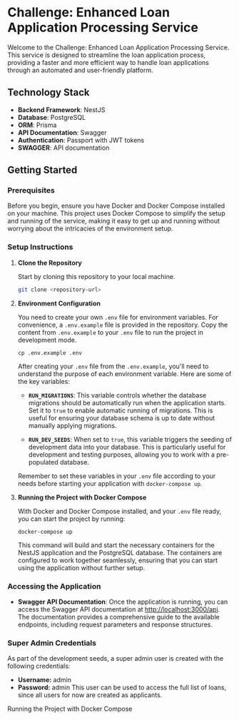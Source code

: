 # Challenge: Enhanced Loan Application Processing Service

Welcome to the Challenge: Enhanced Loan Application Processing Service. This service is designed to streamline the loan application process, providing a faster and more efficient way to handle loan applications through an automated and user-friendly platform.

## Technology Stack

- **Backend Framework**: NestJS
- **Database**: PostgreSQL
- **ORM**: Prisma
- **API Documentation**: Swagger
- **Authentication**: Passport with JWT tokens
- **SWAGGER**: API documentation

## Getting Started

### Prerequisites

Before you begin, ensure you have Docker and Docker Compose installed on your machine. This project uses Docker Compose to simplify the setup and running of the service, making it easy to get up and running without worrying about the intricacies of the environment setup.

### Setup Instructions

1. **Clone the Repository**

   Start by cloning this repository to your local machine.

   ```bash
   git clone <repository-url>
   ```

2. **Environment Configuration**

   You need to create your own `.env` file for environment variables. For convenience, a `.env.example` file is provided in the repository. Copy the content from `.env.example` to your `.env` file to run the project in development mode.

   ```
   cp .env.example .env
   ```

   After creating your `.env` file from the `.env.example`, you'll need to understand the purpose of each environment variable. Here are some of the key variables:

   - **`RUN_MIGRATIONS`**: This variable controls whether the database migrations should be automatically run when the application starts. Set it to `true` to enable automatic running of migrations. This is useful for ensuring your database schema is up to date without manually applying migrations.

   - **`RUN_DEV_SEEDS`**: When set to `true`, this variable triggers the seeding of development data into your database. This is particularly useful for development and testing purposes, allowing you to work with a pre-populated database.

   Remember to set these variables in your `.env` file according to your needs before starting your application with `docker-compose up`.

3. **Running the Project with Docker Compose**

   With Docker and Docker Compose installed, and your `.env` file ready, you can start the project by running:

   ```
   docker-compose up
   ```

   This command will build and start the necessary containers for the NestJS application and the PostgreSQL database. The containers are configured to work together seamlessly, ensuring that you can start using the application without further setup.

### Accessing the Application

- **Swagger API Documentation**: Once the application is running, you can access the Swagger API documentation at [http://localhost:3000/api](http://localhost:3000/api). The documentation provides a comprehensive guide to the available endpoints, including request parameters and response structures.

### Super Admin Credentials

As part of the development seeds, a super admin user is created with the following credentials:

- **Username:** admin
- **Password:** admin
  This user can be used to access the full list of loans, since all users for now are created as applicants.

Running the Project with Docker Compose
